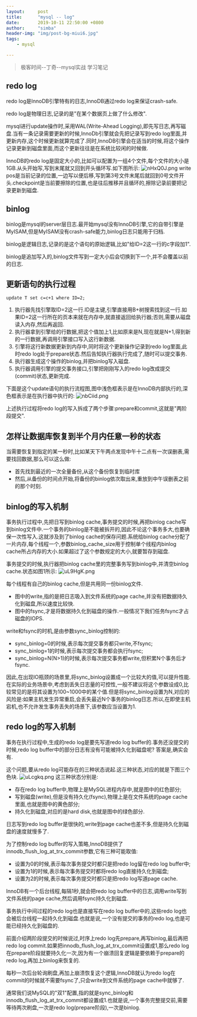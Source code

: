 ```yaml
---
layout:     post
title:      "mysql -- log"
date:       2019-10-11 22:50:00 +0800
author:     "simba"
header-img: "img/post-bg-miui6.jpg"
tags:
    - mysql

---
```


> 极客时间--丁奇--mysql实战 学习笔记

##	redo log
redo log是InnoDB引擎特有的日志,InnoDB通过redo log来保证crash-safe.

redo log是物理日志,记录的是"在某个数据页上做了什么修改".

mysql进行update操作时,采用WAL(Write-Ahead Logging),即先写日志,再写磁盘.当有一条记录需要更新的时候,InnoDb引擎就会先把记录写到redo log里面,并更新内存,这个时候更新就算完成了.同时,InnoDB引擎会在适当的时候,将这个操作记录更新到磁盘里面,而这个更新往往是在系统比较闲的时候做.

InnoDB的redo log是固定大小的,比如可以配置为一组4个文件,每个文件的大小是1GB.从头开始写,写到末尾就又回到开头循环写.如下图所示:
![nHxQ0J.png](https://s2.ax1x.com/2019/09/18/nHxQ0J.png)
write pos是当前记录的位置,一边写以便后移,写到第3号文件末尾后就回到0号文件开头.checkpoint是当前要擦除的位置,也是往后推移并且循环的,擦除记录前要把记录更新到磁盘.


##	binlog
binlog是mysql的server层日志.最开始mysql没有InnoDB引擎,它的自带引擎是MyISAM,但是MyISAM没有crash-safe能力,binlog日志只能用于归档.

binlog是逻辑日志,记录的是这个语句的原始逻辑,比如"给ID=2这一行的c字段加1".

binlog是追加写入的,binlog文件写到一定大小后会切换到下一个,并不会覆盖以前的日志.

##	更新语句的执行过程
```
update T set c=c+1 where ID=2;
```

1.	执行器先找引擎取ID=2这一行.ID是主键,引擎直接用B+树搜索找到这一行.如果ID=2这一行所在的页本来就在内存中,就直接返回给执行器;否则,需要从磁盘读入内存,然后再返回.
2.	执行器拿到引擎给的行数据,把这个值加上1,比如原来是N,现在就是N+1,得到新的一行数据,再调用引擎接口写入这行新数据.
3.	引擎将这行新数据更新到内存中,同时将这个更新操作记录到redo log里面,此时redo log处于prepare状态.然后告知执行器执行完成了,随时可以提交事务.
4.	执行器生成这个操作的binlog,并把binlog写入磁盘.
5.	执行器调用引擎的提交事务接口,引擎把刚刚写入的redo log改成提交(commit)状态,更新完成.

下面是这个update语句的执行流程图,图中浅色框表示是在InnoDB内部执行的,深色框表示是在执行器中执行的:
![nbCiid.png](https://s2.ax1x.com/2019/09/19/nbCiid.png)

上述执行过程将redo log的写入拆成了两个步骤:prepare和commit,这就是"两阶段提交".


##	怎样让数据库恢复到半个月内任意一秒的状态
当需要恢复到指定的某一秒时,比如某天下午两点发现中午十二点有一次误删表,需要找回数据,那么可以这么做:
*	首先找到最近的一次全量备份,从这个备份恢复到临时库
*	然后,从备份的时间点开始,将备份的binlog依次取出来,重放到中午误删表之前的那个时刻.


##	binlog的写入机制
事务执行过程中,先把日写到binlog cache,事务提交的时候,再把binlog cache写到binlog文件中.一个事务的binlog是不能被拆开的,因此不论这个事务多大,也要确保一次性写入.这就涉及到了binlog cache的保存问题.系统给binlog cache分配了一片内存,每个线程一个,参数binlog_cache_size用于控制单个线程内binlog cache所占内存的大小.如果超过了这个参数规定的大小,就要暂存到磁盘.

事务提交的时候,执行器把binlog cache里的完整事务写到binlog中,并清空binlog cache.状态如图1所示:
![uL9HgK.png](https://s2.ax1x.com/2019/10/11/uL9HgK.png)

每个线程有自己的binlog cache,但是共用同一份binlog文件.
*	图中的write,指的是把日志吸入到文件系统的page cache,并没有把数据持久化到磁盘,所以速度比较快.
*	图中的fsync,才是将数据持久化到磁盘的操作.一般情况下我们任务fsync才占磁盘的IOPS.

write和fsync的时机,是由参数sync_binlog控制的:
*	sync_binlog=0的时候,表示每次提交事务都只write,不fsync;
*	sync_binlog=1的时候,表示每次提交事务都会执行fsync;
*	sync_binlog=N(N>1)的时候,表示每次提交事务都write,但积累N个事务后才fsync.

因此,在出现IO瓶颈的场景里,将sync_binlog设置成一个比较大的值,可以提升性能.在实际的业务场景中,考虑到丢失日志量的可控性,一般不建议将这个参数设成0,比较常见的是将其设置为100~1000中的某个值.但是将sync_binlog设置为N,对应的风险是:如果主机发生异常重启,会丢失最近N个事务的binlog日志.所以,在即使主机宕机,也不允许发生事务丢失的场景下,该参数应当设置为1.


##	redo log的写入机制
事务在执行过程中,生成的redo log是要先写道redo log buffer的.事务还没提交的时候,redo log buffer中的部分日志有没有可能被持久化到磁盘呢?  答案是,确实会有.

这个问题,要从redo log可能存在的三种状态说起.这三种状态,对应的就是下图三个色块.
![uLcgkq.png](https://s2.ax1x.com/2019/10/12/uLcgkq.png)
这三种状态分别是:
*	存在redo log buffer中,物理上是MySQL进程内存中,就是图中的红色部分;
*	写到磁盘(write),但是没有持久化(fsync),物理上是在文件系统的page cache里面,也就是图中的黄色部分;
*	持久化到磁盘,对应的是hard disk,也就是图中的绿色部分.

日志写到redo log buffer是很快的,write到page cache也差不多,但是持久化到磁盘的速度就慢多了.

为了控制redo log buffer的写入策略,InnoDB提供了innodb_flush_log_at_trx_commit参数,它有三种可能取值:
*	设置为0的时候,表示每次事务提交时都只是把redo log留在redo log buffer中;
*	设置为1的时候,表示每次事务提交时都将redo log直接持久化到磁盘;
*	设置为2的时候,表示每次事务提交时都只是把redo log写道page cache.

InnoDB有一个后台线程,每隔1秒,就会把redo log buffer中的日志,调用write写到文件系统的page cache,然后调用fsync持久化到磁盘.

事务执行中间过程的redo log也是直接写在redo log buffer中的,这些redo log也会被后台线程一起持久化到磁盘.也就是说,一个没有提交的事务的redo log,也是可能已经持久化到磁盘的.

前面介绍两阶段提交的时候说过,时序上redo log先prepare,再写binlog,最后再把redo log commit.如果把innodb_flush_log_at_trx_commit设置成1,那么redo log在prepare阶段就要持久化一次,因为有一个崩溃回复逻辑是要依赖于prepare的redo log,再加上binlog来恢复的.

每秒一次后台轮询刷盘,再加上崩溃恢复这个逻辑,InnoDB就认为redo log在commit的时候就不需要fsync了,只会write到文件系统的page cache中就够了.

通常我们说MySQL的"双1"配置,指的就是sync_binlog和innodb_flush_log_at_trx_commit都设置成1.也就是说,一个事务完整提交前,需要等待两次刷盘,一次是redo log(prepare阶段),一次是binlog.